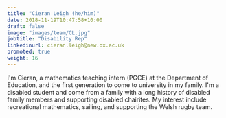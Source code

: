```yaml
---
title: "Cieran Leigh (he/him)"
date: 2018-11-19T10:47:58+10:00
draft: false
image: "images/team/CL.jpg"
jobtitle: "Disability Rep"
linkedinurl: cieran.leigh@new.ox.ac.uk
promoted: true
weight: 16
---
```


I'm Cieran, a mathematics teaching intern (PGCE) at the Department of Education, and the first generation to come to university in my family. I'm a disabled student and come from a family with a long history of disabled family members and supporting disabled chairites. My interest include recreational mathematics, sailing, and supporting the Welsh rugby team.
